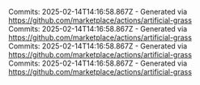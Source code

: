 Commits: 2025-02-14T14:16:58.867Z - Generated via https://github.com/marketplace/actions/artificial-grass
<br>
Commits: 2025-02-14T14:16:58.867Z - Generated via https://github.com/marketplace/actions/artificial-grass
<br>
Commits: 2025-02-14T14:16:58.867Z - Generated via https://github.com/marketplace/actions/artificial-grass
<br>
Commits: 2025-02-14T14:16:58.867Z - Generated via https://github.com/marketplace/actions/artificial-grass
<br>
